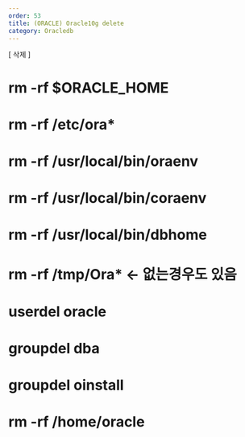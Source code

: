 ```yaml
---
order: 53
title: (ORACLE) Oracle10g delete
category: Oracledb
---
```


[ 삭제 ]
# rm -rf $ORACLE_HOME
# rm -rf /etc/ora*
# rm -rf /usr/local/bin/oraenv
# rm -rf /usr/local/bin/coraenv
# rm -rf /usr/local/bin/dbhome
# rm -rf /tmp/Ora* <- 없는경우도 있음
# userdel oracle
# groupdel dba
# groupdel oinstall
# rm -rf /home/oracle
